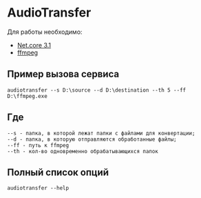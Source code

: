 # AudioTransfer
Для работы необходимо: 

* [Net.core 3.1](https://dotnet.microsoft.com/download/dotnet-core/3.1) 
* [ffmpeg](https://ffmpeg.org/download.html)

## Пример вызова сервиса
```
audiotransfer --s D:\source --d D:\destination --th 5 --ff D:\ffmpeg.exe
```

## Где 
```
--s - папка, в которой лежат папки с файлами для конвертации; 
--d - папка, в которую отправляются обработанные файлы;
--ff - путь к ffmpeg
--th - кол-во одновременно обрабатывающихся папок
```

## Полный список опций 

```
audiotransfer --help
```

